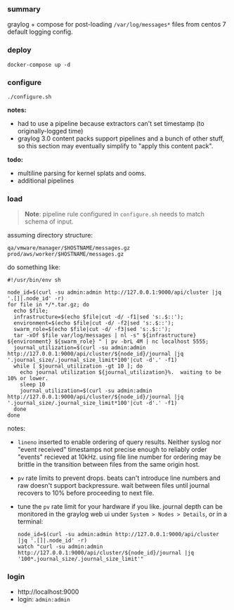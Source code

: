 ### summary
graylog + compose for post-loading `/var/log/messages*` files from centos 7 default logging config.

### deploy

```
docker-compose up -d
```

### configure

```
./configure.sh
```

**notes:**
- had to use a pipeline because extractors can't set timestamp (to originally-logged time)
- graylog 3.0 content packs support pipelines and a bunch of other stuff, so this section may eventually simplify to "apply this content pack".

**todo:**
- multiline parsing for kernel splats and ooms.
- additional pipelines

### load

> **Note**: pipeline rule configured in `configure.sh` needs to match schema of input.

assuming directory structure:

```
qa/vmware/manager/$HOSTNAME/messages.gz
prod/aws/worker/$HOSTNAME/messages.gz
```

do something like:

```
#!/usr/bin/env sh

node_id=$(curl -su admin:admin http://127.0.0.1:9000/api/cluster |jq '.[]|.node_id' -r)
for file in */*.tar.gz; do
  echo $file;
  infrastructure=$(echo $file|cut -d/ -f1|sed 's:.$::');
  environment=$(echo $file|cut -d/ -f2|sed 's:.$::');
  swarm_role=$(echo $file|cut -d/ -f3|sed 's:.$::');
  tar -xOf $file var/log/messages | nl -s" ${infrastructure} ${environment} ${swarm_role} " | pv -brL 4M | nc localhost 5555;
  journal_utilization=$(curl -su admin:admin http://127.0.0.1:9000/api/cluster/${node_id}/journal |jq '.journal_size/.journal_size_limit*100'|cut -d'.' -f1)
  while [ $journal_utilization -gt 10 ]; do
    echo journal utilization ${journal_utilization}%.  waiting to be 10% or lower.
    sleep 10
    journal_utilization=$(curl -su admin:admin http://127.0.0.1:9000/api/cluster/${node_id}/journal |jq '.journal_size/.journal_size_limit*100'|cut -d'.' -f1)
  done
done
```

notes:
- `lineno` inserted to enable ordering of query results.  Neither syslog nor "event received" timestamps not precise enough to reliably order "events" recieved at 10kHz. using file line number for ordering may be brittle in the transition between files from the same origin host.
- `pv` rate limits to prevent drops.  beats can't introduce line numbers and raw doesn't support backpressure.  wait between files until journal recovers to 10% before proceeding to next file.
- tune the `pv` rate limit for your hardware if you like. journal depth can be monitored in the graylog web ui under `System > Nodes > Details`, or in a terminal:

    ```
    node_id=$(curl -su admin:admin http://127.0.0.1:9000/api/cluster |jq '.[]|.node_id' -r)
    watch "curl -su admin:admin http://127.0.0.1:9000/api/cluster/${node_id}/journal |jq '100*.journal_size/.journal_size_limit'"
    ```

### login

* http://localhost:9000
* login: `admin:admin`
